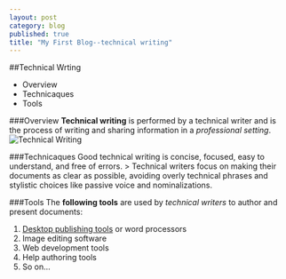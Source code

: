 ```yaml
---
layout: post
category: blog
published: true
title: "My First Blog--technical writing"
---
```


##Technical Wrting 
- Overview
- Technicaques
- Tools

###Overview
**Technical writing** is performed by a technical writer and is the process of writing and sharing information in a _professional setting_.
![Technical Writing](/http://personal-blog.henryfuentes.netdna-cdn.com/wp-content/uploads/2015/01/writing-cloud.jpg)

###Technicaques
Good technical writing is concise, focused, easy to understand, and free of errors. > Technical writers focus on making their documents as clear as possible, avoiding overly technical phrases and stylistic choices like passive voice and nominalizations.

###Tools
The **following tools** are used by _technical writers_ to author and present documents:
1. [Desktop publishing tools](http://en.wikipedia.org/wiki/Desktop_publishing) or word processors
2. Image editing software
3. Web development tools
4. Help authoring tools 
5. So on...